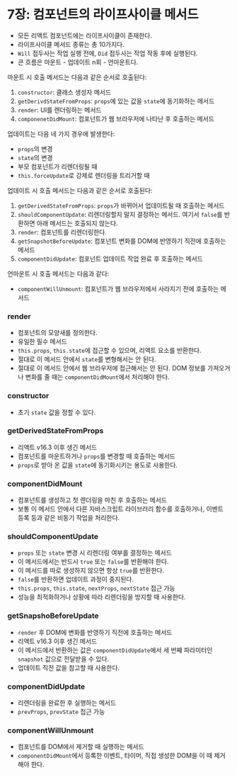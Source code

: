 # 7장: 컴포넌트의 라이프사이클 메서드

- 모든 리액트 컴포넌트에는 라이프사이클이 존재한다.
- 라이프사이클 메서드 종류는 총 10가지다.
- `Will` 접두사는 작업 실행 전에, `Did` 접두사는 작업 작동 후에 실행된다.
- 큰 흐름은 마운트 - 업데이트 n회 - 언마운트다.

마운트 시 호출 메서드는 다음과 같은 순서로 호출된다:

1. `constructor`: 클래스 생성자 메서드
2. `getDerivdStateFromProps`: `props`에 있는 값을 `state`에 동기화하는 메서드
3. `render`: UI를 렌더링하는 메서드
4. `componenetDidMount`: 컴포넌트가 웹 브라우저에 나타난 후 호출하는 메서드

업데이트는 다음 네 가지 경우에 발생한다:

- `props`의 변경
- `state`의 변경
- 부모 컴포넌트가 리렌더링될 때
- `this.forceUpdate`로 강제로 렌더링을 트리거할 때

업데이트 시 호출 메서드는 다음과 같은 순서로 호출된다:

1. `getDerivedStateFromProps`: `props`가 바뀌어서 업데이트될 때 호출하는 메서드
2. `shouldComponentUpdate`: 리렌더링할지 말지 결정하는 메서드. 여기서 `false`를 반환하면 아래 메서드는 호출되지 않는다.
3. `render`: 컴포넌트를 리렌더링한다.
4. `getSnapshotBeforeUpdate`: 컴포넌트 변화를 DOM에 반영하기 직전에 호출하는 메서드
5. `componentDidUpdate`: 컴포넌트 업데이트 작업 완료 후 호출하는 메서드

언마운트 시 호출 메서드는 다음과 같다:

- `componentWillUnmount`: 컴포넌트가 웹 브라우저에서 사라지기 전에 호출하는 메서드

### render

- 컴포넌트의 모양새를 정의한다.
- 유일한 필수 메서드
- `this.props`, `this.state`에 접근할 수 있으며, 리액트 요소를 반환한다.
- 절대로 이 메서드 안에서 `state`를 변형해서는 안 된다.
- 절대로 이 메서드 안에서 웹 브라우저에 접근해서는 안 된다. DOM 정보를 가져오거나 변화를 줄 때는 `componentDidMount`에서 처리해야 한다.

### constructor

- 초기 `state` 값을 정할 수 있다.

### getDerivedStateFromProps

- 리액트 v16.3 이후 생긴 메서드
- 컴포넌트를 마운트하거나 `props`를 변경할 때 호출하는 메서드
- `props`로 받아 온 값을 `state`에 동기화시키는 용도로 사용한다.

### componentDidMount

- 컴포넌트를 생성하고 첫 렌더링을 마친 후 호출하는 메서드
- 보통 이 메서드 안에서 다른 자바스크립트 라이브러리 함수를 호출하거나, 이벤트 등록 등과 같은 비동기 작업을 처리한다.

### shouldComponentUpdate

- `props` 또는 `state` 변경 시 리렌더링 여부를 결정하는 메서드
- 이 메서드에서는 반드시 `true` 또는 `false`를 반환해야 한다.
- 이 메서드를 따로 생성하지 않으면 항상 `true`를 반환한다.
- `false`를 반환하면 업데이트 과정이 중지된다.
- `this.props`, `this.state`, `nextProps`, `nextState` 접근 가능
- 성능을 최적화하거나 상황에 따라 리렌더링을 방지할 때 사용한다.

### getSnapshoBeforeUpdate

- `render` 후 DOM에 변화를 반영하기 직전에 호출하는 메서드
- 리액트 v16.3 이후 생긴 메서드
- 이 메서드에서 반환하는 값은 `componentDidUpdate`에서 세 번째 파라미터인 `snapshot` 값으로 전달받을 수 있다.
- 업데이트 직전 값을 참고할 때 사용한다.

### componentDidUpdate

- 리렌더링을 완료한 후 실행하는 메서드
- `prevProps`, `prevState` 접근 가능

### componentWillUnmount

- 컴포넌트를 DOM에서 제거할 때 실행하는 메서드
- `componentDidMount`에서 등록한 이벤트, 타이머, 직접 생성한 DOM을 이 때 제거해야 한다.
